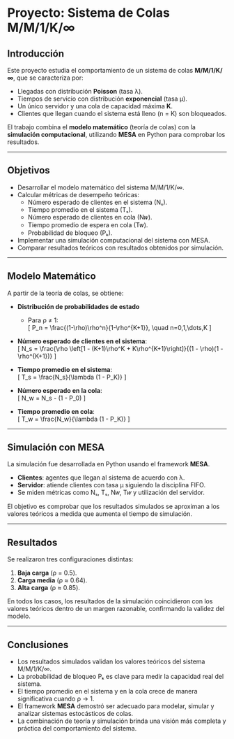# Proyecto: Sistema de Colas M/M/1/K/∞

## Introducción  
Este proyecto estudia el comportamiento de un sistema de colas **M/M/1/K/∞**, que se caracteriza por:  
- Llegadas con distribución **Poisson** (tasa λ).  
- Tiempos de servicio con distribución **exponencial** (tasa μ).  
- Un único servidor y una cola de capacidad máxima **K**.  
- Clientes que llegan cuando el sistema está lleno (n = K) son bloqueados.  

El trabajo combina el **modelo matemático** (teoría de colas) con la **simulación computacional**, utilizando **MESA** en Python para comprobar los resultados.  

---

## Objetivos  
- Desarrollar el modelo matemático del sistema M/M/1/K/∞.  
- Calcular métricas de desempeño teóricas:  
  - Número esperado de clientes en el sistema (Nₛ).  
  - Tiempo promedio en el sistema (Tₛ).  
  - Número esperado de clientes en cola (N𝑤).  
  - Tiempo promedio de espera en cola (T𝑤).  
  - Probabilidad de bloqueo (Pₖ).  
- Implementar una simulación computacional del sistema con MESA.  
- Comparar resultados teóricos con resultados obtenidos por simulación.  

---

## Modelo Matemático  
A partir de la teoría de colas, se obtiene:  

- **Distribución de probabilidades de estado**  
  - Para ρ ≠ 1:  
    \[
    P_n = \frac{(1-\rho)\rho^n}{1-\rho^{K+1}}, \quad n=0,1,\dots,K
    \]  

- **Número esperado de clientes en el sistema**:  
\[
N_s = \frac{\rho \left[1 - (K+1)\rho^K + K\rho^{K+1}\right]}{(1 - \rho)(1 - \rho^{K+1})}
\]  

- **Tiempo promedio en el sistema**:  
\[
T_s = \frac{N_s}{\lambda (1 - P_K)}
\]  

- **Número esperado en la cola**:  
\[
N_w = N_s - (1 - P_0)
\]  

- **Tiempo promedio en cola**:  
\[
T_w = \frac{N_w}{\lambda (1 - P_K)}
\]  

---

## Simulación con MESA  
La simulación fue desarrollada en Python usando el framework **MESA**.  

- **Clientes**: agentes que llegan al sistema de acuerdo con λ.  
- **Servidor**: atiende clientes con tasa μ siguiendo la disciplina FIFO.  
- Se miden métricas como Nₛ, Tₛ, N𝑤, T𝑤 y utilización del servidor.  

El objetivo es comprobar que los resultados simulados se aproximan a los valores teóricos a medida que aumenta el tiempo de simulación.  

---

## Resultados  
Se realizaron tres configuraciones distintas:  
1. **Baja carga** (ρ = 0.5).  
2. **Carga media** (ρ ≈ 0.64).  
3. **Alta carga** (ρ ≈ 0.85).  

En todos los casos, los resultados de la simulación coincidieron con los valores teóricos dentro de un margen razonable, confirmando la validez del modelo.  

---

## Conclusiones  
- Los resultados simulados validan los valores teóricos del sistema M/M/1/K/∞.  
- La probabilidad de bloqueo Pₖ es clave para medir la capacidad real del sistema.  
- El tiempo promedio en el sistema y en la cola crece de manera significativa cuando ρ → 1.  
- El framework **MESA** demostró ser adecuado para modelar, simular y analizar sistemas estocásticos de colas.  
- La combinación de teoría y simulación brinda una visión más completa y práctica del comportamiento del sistema.  
